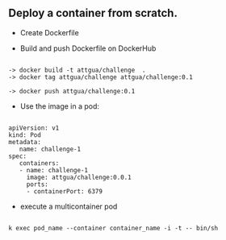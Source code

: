 ## Deploy a container from scratch.


- Create Dockerfile

- Build and push Dockerfile on DockerHub

```

-> docker build -t attgua/challenge  . 
-> docker tag attgua/challenge attgua/challenge:0.1

-> docker push attgua/challenge:0.1

```
- Use the image in a pod:

```

apiVersion: v1
kind: Pod
metadata:
   name: challenge-1
spec:
   containers:
   - name: challenge-1
     image: attgua/challenge:0.0.1
     ports:
     - containerPort: 6379

```

- execute a multicontainer pod

```

k exec pod_name --container container_name -i -t -- bin/sh

```
